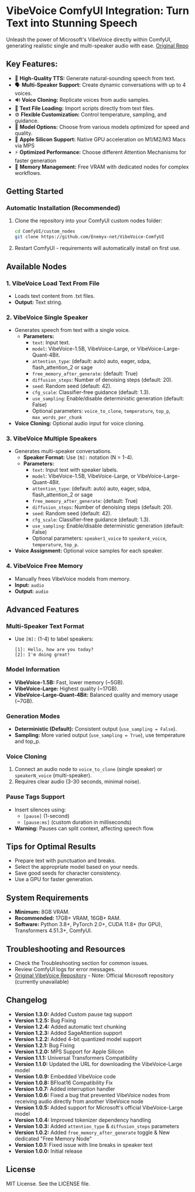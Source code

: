 # VibeVoice ComfyUI Integration: Turn Text into Stunning Speech

Unleash the power of Microsoft's VibeVoice directly within ComfyUI, generating realistic single and multi-speaker audio with ease. [Original Repo](https://github.com/Enemyx-net/VibeVoice-ComfyUI)

## Key Features:

*   🎤 **High-Quality TTS:** Generate natural-sounding speech from text.
*   🗣️ **Multi-Speaker Support:** Create dynamic conversations with up to 4 voices.
*   🔊 **Voice Cloning:** Replicate voices from audio samples.
*   📝 **Text File Loading:** Import scripts directly from text files.
*   ⚙️ **Flexible Customization:** Control temperature, sampling, and guidance.
*   🚀 **Model Options:** Choose from various models optimized for speed and quality.
*   🍎 **Apple Silicon Support:** Native GPU acceleration on M1/M2/M3 Macs via MPS
*   ⚡ **Optimized Performance:** Choose different Attention Mechanisms for faster generation
*   🧠 **Memory Management:** Free VRAM with dedicated nodes for complex workflows.

## Getting Started

### Automatic Installation (Recommended)

1.  Clone the repository into your ComfyUI custom nodes folder:

    ```bash
    cd ComfyUI/custom_nodes
    git clone https://github.com/Enemyx-net/VibeVoice-ComfyUI
    ```

2.  Restart ComfyUI - requirements will automatically install on first use.

## Available Nodes

### 1.  VibeVoice Load Text From File

*   Loads text content from .txt files.
*   **Output:** Text string.

### 2.  VibeVoice Single Speaker

*   Generates speech from text with a single voice.
    *   **Parameters:**
        *   `text`: Input text.
        *   `model`: VibeVoice-1.5B, VibeVoice-Large, or VibeVoice-Large-Quant-4Bit.
        *   `attention_type`: (default: auto) auto, eager, sdpa, flash\_attention\_2 or sage
        *   `free_memory_after_generate`: (default: True)
        *   `diffusion_steps`: Number of denoising steps (default: 20).
        *   `seed`: Random seed (default: 42).
        *   `cfg_scale`: Classifier-free guidance (default: 1.3).
        *   `use_sampling`: Enable/disable deterministic generation (default: False)
        *   Optional parameters: `voice_to_clone`, `temperature`, `top_p`, `max_words_per_chunk`
*   **Voice Cloning:** Optional audio input for voice cloning.

### 3.  VibeVoice Multiple Speakers

*   Generates multi-speaker conversations.
    *   **Speaker Format:**  Use `[N]:` notation (N = 1-4).
    *   **Parameters:**
        *   `text`: Input text with speaker labels.
        *   `model`: VibeVoice-1.5B, VibeVoice-Large, or VibeVoice-Large-Quant-4Bit.
        *   `attention_type`: (default: auto) auto, eager, sdpa, flash\_attention\_2 or sage
        *   `free_memory_after_generate`: (default: True)
        *   `diffusion_steps`: Number of denoising steps (default: 20).
        *   `seed`: Random seed (default: 42).
        *   `cfg_scale`: Classifier-free guidance (default: 1.3).
        *   `use_sampling`: Enable/disable deterministic generation (default: False)
        *   Optional parameters: `speaker1_voice` to `speaker4_voice`, `temperature`, `top_p`.
*   **Voice Assignment:** Optional voice samples for each speaker.

### 4.  VibeVoice Free Memory

*   Manually frees VibeVoice models from memory.
*   **Input:** `audio`
*   **Output:** `audio`

## Advanced Features

### Multi-Speaker Text Format

*   Use `[N]:` (1-4) to label speakers:

    ```
    [1]: Hello, how are you today?
    [2]: I'm doing great!
    ```

### Model Information

*   **VibeVoice-1.5B:** Fast, lower memory (~5GB).
*   **VibeVoice-Large:** Highest quality (~17GB).
*   **VibeVoice-Large-Quant-4Bit:** Balanced quality and memory usage (~7GB).

### Generation Modes

*   **Deterministic (Default):** Consistent output (`use_sampling = False`).
*   **Sampling:**  More varied output (`use_sampling = True`), use temperature and top\_p.

### Voice Cloning

1.  Connect an audio node to `voice_to_clone` (single speaker) or `speakerN_voice` (multi-speaker).
2.  Requires clear audio (3-30 seconds, minimal noise).

### Pause Tags Support

*   Insert silences using:
    *   `[pause]` (1-second)
    *   `[pause:ms]` (custom duration in milliseconds)
*   **Warning:** Pauses can split context, affecting speech flow.

## Tips for Optimal Results

*   Prepare text with punctuation and breaks.
*   Select the appropriate model based on your needs.
*   Save good seeds for character consistency.
*   Use a GPU for faster generation.

## System Requirements

*   **Minimum:** 8GB VRAM.
*   **Recommended:** 17GB+ VRAM, 16GB+ RAM.
*   **Software:** Python 3.8+, PyTorch 2.0+, CUDA 11.8+ (for GPU), Transformers 4.51.3+, ComfyUI.

## Troubleshooting and Resources

*   Check the Troubleshooting section for common issues.
*   Review ComfyUI logs for error messages.
*   [Original VibeVoice Repository](https://github.com/microsoft/VibeVoice) - Note: Official Microsoft repository (currently unavailable)

## Changelog

*   **Version 1.3.0:** Added Custom pause tag support
*   **Version 1.2.5:** Bug Fixing
*   **Version 1.2.4:** Added automatic text chunking
*   **Version 1.2.3:** Added SageAttention support
*   **Version 1.2.2:** Added 4-bit quantized model support
*   **Version 1.2.1:** Bug Fixing
*   **Version 1.2.0:** MPS Support for Apple Silicon
*   **Version 1.1.1:** Universal Transformers Compatibility
*   **Version 1.1.0:** Updated the URL for downloading the VibeVoice-Large model
*   **Version 1.0.9:** Embedded VibeVoice code
*   **Version 1.0.8:** BFloat16 Compatibility Fix
*   **Version 1.0.7:** Added interruption handler
*   **Version 1.0.6:** Fixed a bug that prevented VibeVoice nodes from receiving audio directly from another VibeVoice node
*   **Version 1.0.5:** Added support for Microsoft's official VibeVoice-Large model
*   **Version 1.0.4:** Improved tokenizer dependency handling
*   **Version 1.0.3:** Added `attention_type` & `diffusion_steps` parameters
*   **Version 1.0.2:** Added `free_memory_after_generate` toggle & New dedicated "Free Memory Node"
*   **Version 1.0.1:** Fixed issue with line breaks in speaker text
*   **Version 1.0.0:** Initial release

## License

MIT License.  See the LICENSE file.